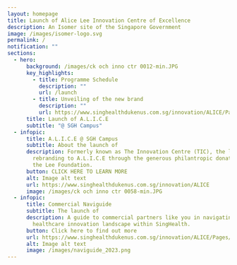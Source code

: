 ```yaml
---
layout: homepage
title: Launch of Alice Lee Innovation Centre of Excellence
description: An Isomer site of the Singapore Government
image: /images/isomer-logo.svg
permalink: /
notification: ""
sections:
  - hero:
      background: /images/ck och inno ctr 0012-min.JPG
      key_highlights:
        - title: Programme Schedule
          description: ""
          url: /launch
        - title: Unveiling of the new brand
          description: ""
          url: https://www.singhealthdukenus.com.sg/innovation/ALICE/Pages/New-Brand.aspx
      title: Launch of A.L.I.C.E
      subtitle: "@ SGH Campus"
  - infopic:
      title: A.L.I.C.E @ SGH Campus
      subtitle: About the launch of
      description: Formerly known as The Innovation Centre (TIC), the launch marks our
        rebranding to A.L.I.C.E through the generous philantropic donation from
        the Lee Foundation.
      button: CLICK HERE TO LEARN MORE
      alt: Image alt text
      url: https://www.singhealthdukenus.com.sg/innovation/ALICE
      image: /images/ck och inno ctr 0058-min.JPG
  - infopic:
      title: Commercial Naviguide
      subtitle: The launch of
      description: A guide to commercial partners like you in navigating the
        healthcare innovation landscape within SingHealth.
      button: Click here to find out more
      url: https://www.singhealthdukenus.com.sg/innovation/ALICE/Pages/Naviguide.aspx
      alt: Image alt text
      image: /images/naviguide_2023.png
---
```


